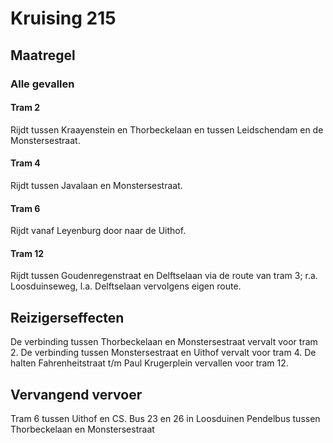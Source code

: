 # Kruising 215
## Maatregel
### Alle gevallen

#### Tram 2
Rijdt tussen Kraayenstein en Thorbeckelaan en tussen Leidschendam en de Monstersestraat.

#### Tram 4
Rijdt tussen Javalaan en Monstersestraat.

#### Tram 6
Rijdt vanaf Leyenburg door naar de Uithof.

#### Tram 12
Rijdt tussen Goudenregenstraat en Delftselaan via de route van tram 3; r.a. Loosduinseweg, l.a. Delftselaan vervolgens eigen route.

## Reizigerseffecten
De verbinding tussen Thorbeckelaan en Monstersestraat vervalt voor tram 2.
De verbinding tussen Monstersestraat en Uithof vervalt voor tram 4.
De halten Fahrenheitstraat t/m Paul Krugerplein vervallen voor tram 12.

## Vervangend vervoer
Tram 6 tussen Uithof en CS.
Bus 23 en 26 in Loosduinen
Pendelbus tussen Thorbeckelaan en Monstersestraat